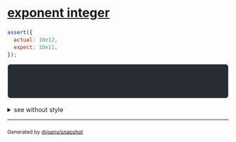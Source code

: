 # [exponent integer](../../number.test.js#L53)

```js
assert({
  actual: 10e12,
  expect: 10e11,
});
```

![img](throw.svg)

<details>
  <summary>see without style</summary>

```console
AssertionError: actual and expect are different

actual: 10_000_000_000_000
expect:  1_000_000_000_000
```

</details>

---

<sub>
  Generated by <a href="https://github.com/jsenv/core/tree/main/packages/independent/snapshot">@jsenv/snapshot</a>
</sub>